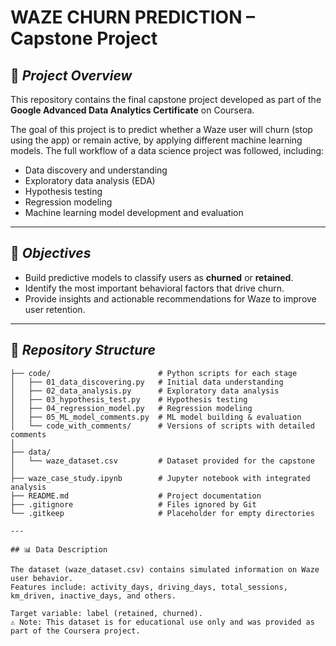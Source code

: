 # WAZE CHURN PREDICTION – Capstone Project  

## 📌 *Project Overview*  
This repository contains the final capstone project developed as part of the **Google Advanced Data Analytics Certificate** on Coursera.  

The goal of this project is to predict whether a Waze user will churn (stop using the app) or remain active, by applying different machine learning models. The full workflow of a data science project was followed, including:  
- Data discovery and understanding  
- Exploratory data analysis (EDA)  
- Hypothesis testing  
- Regression modeling  
- Machine learning model development and evaluation  

---

## 🎯 *Objectives*  
- Build predictive models to classify users as **churned** or **retained**.  
- Identify the most important behavioral factors that drive churn.  
- Provide insights and actionable recommendations for Waze to improve user retention.  

---

## 📂 *Repository Structure*  
```plaintext
├── code/                        # Python scripts for each stage
│   ├── 01_data_discovering.py   # Initial data understanding
│   ├── 02_data_analysis.py      # Exploratory data analysis
│   ├── 03_hypothesis_test.py    # Hypothesis testing
│   ├── 04_regression_model.py   # Regression modeling
│   ├── 05_ML_model_comments.py  # ML model building & evaluation
│   └── code_with_comments/      # Versions of scripts with detailed comments
│
├── data/                        
│   └── waze_dataset.csv         # Dataset provided for the capstone
│
├── waze_case_study.ipynb        # Jupyter notebook with integrated analysis
├── README.md                    # Project documentation
├── .gitignore                   # Files ignored by Git
└── .gitkeep                     # Placeholder for empty directories

---

## 📊 Data Description

The dataset (waze_dataset.csv) contains simulated information on Waze user behavior.
Features include: activity_days, driving_days, total_sessions, km_driven, inactive_days, and others.

Target variable: label (retained, churned).
⚠️ Note: This dataset is for educational use only and was provided as part of the Coursera project.